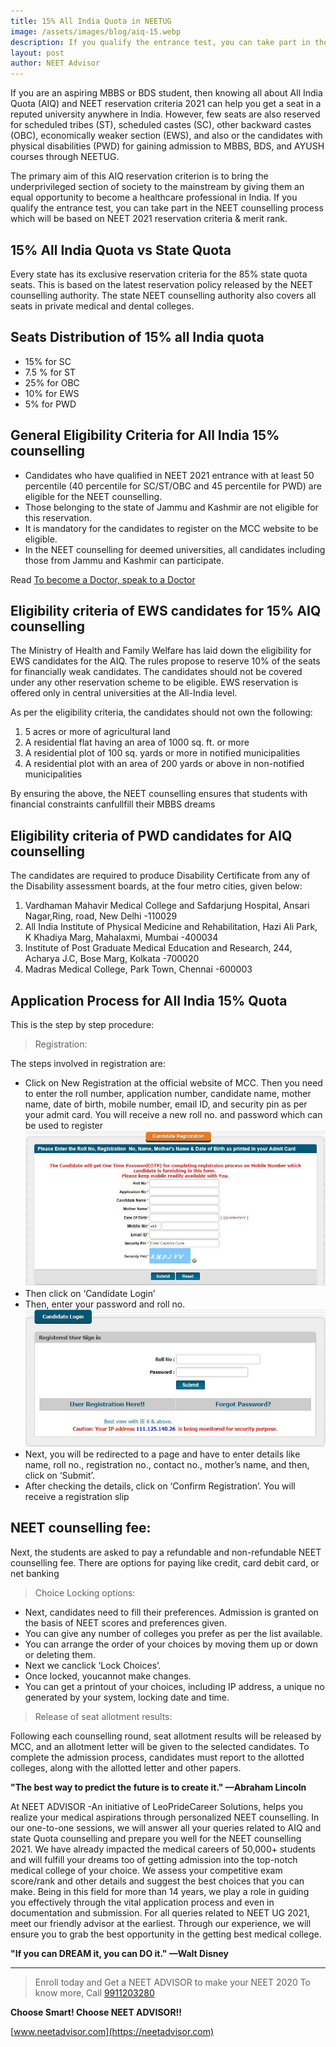 ```yaml
---
title: 15% All India Quota in NEETUG
image: /assets/images/blog/aiq-15.webp
description: If you qualify the entrance test, you can take part in the counselling process upon which your admission will happen based on the NEET 2020 reservation criteriaand NEET UG rank.
layout: post
author: NEET Advisor
---
```


If you are an aspiring MBBS or BDS student, then knowing all about All India Quota (AIQ) and NEET reservation criteria 2021 can help you get a seat in a reputed university anywhere in India. However, few seats are also reserved for scheduled tribes (ST), scheduled castes (SC), other backward castes (OBC), economically weaker section (EWS), and also or the candidates with physical disabilities (PWD) for gaining admission to MBBS, BDS, and AYUSH courses through NEETUG.

The primary aim of this AIQ reservation criterion is to bring the underprivileged section of society to the mainstream by giving them an equal opportunity to become a healthcare professional in India. If you qualify the entrance test, you can take part in the NEET counselling process which will be based on NEET 2021 reservation criteria & merit rank.

## 15% All India Quota vs State Quota

Every state has its exclusive reservation criteria for the 85% state quota seats. This is based on the latest reservation policy released by the NEET counselling authority. The state NEET counselling authority also covers all seats in private medical and dental colleges.

## Seats Distribution of 15% all India quota

- 15% for SC
- 7.5 % for ST
- 25% for OBC
- 10% for EWS
- 5% for PWD

## General Eligibility Criteria for All India 15% counselling

- Candidates who have qualified in NEET 2021 entrance with at least 50 percentile (40 percentile for SC/ST/OBC and 45 percentile for PWD) are eligible for the NEET counselling.
- Those belonging to the state of Jammu and Kashmir are not eligible for this reservation.
- It is mandatory for the candidates to register on the MCC website to be eligible.
- In the NEET counselling for deemed universities, all candidates including those from Jammu and Kashmir can participate.

Read [To become a Doctor, speak to a Doctor](/blog/become-doctor/)

## Eligibility criteria of EWS candidates for 15% AIQ counselling

The Ministry of Health and Family Welfare has laid down the eligibility for EWS candidates for the AIQ. The rules propose to reserve 10% of the seats for financially weak candidates. The candidates should not be covered under any other reservation scheme to be eligible. EWS reservation is offered only in central universities at the All-India level.

As per the eligibility criteria, the candidates should not own the following:

1. 5 acres or more of agricultural land
2. A residential flat having an area of 1000 sq. ft. or more
3. A residential plot of 100 sq. yards or more in notified municipalities
4. A residential plot with an area of 200 yards or above in non-notified municipalities

By ensuring the above, the NEET counselling ensures that students with financial constraints canfullfill their MBBS dreams

## Eligibility criteria of PWD candidates for AIQ counselling

The candidates are required to produce Disability Certificate from any of the Disability assessment boards, at the four metro cities, given below:

1. Vardhaman Mahavir Medical College and Safdarjung Hospital, Ansari Nagar,Ring, road, New Delhi -110029
2. All India Institute of Physical Medicine and Rehabilitation, Hazi Ali Park, K Khadiya Marg, Mahalaxmi, Mumbai -400034
3. Institute of Post Graduate Medical Education and Research, 244, Acharya J.C, Bose Marg, Kolkata -700020
4. Madras Medical College, Park Town, Chennai -600003

## Application Process for All India 15% Quota

This is the step by step procedure:

> Registration:

The steps involved in registration are:

- Click on New Registration at the official website of MCC. Then you need to enter the roll number, application number, candidate name, mother name, date of birth, mobile number, email ID, and security pin as per your admit card. You will receive a new roll no. and password which can be used to register
  <img src="/assets/images/blog/15-aiq-02.jpg" alt="NEET 15% quota registration" style="" />
- Then click on ‘Candidate Login’
- Then, enter your password and roll no.
  <img src="/assets/images/blog/15-aiq-03.jpg" alt="NEET 15% quota registration Roll No" style="" />
- Next, you will be redirected to a page and have to enter details like name, roll no., registration no., contact no., mother’s name, and then, click on ‘Submit’.
- After checking the details, click on ‘Confirm Registration’. You will receive a registration slip

## NEET counselling fee:

Next, the students are asked to pay a refundable and non-refundable NEET counselling fee. There are options for paying like credit, card debit card, or net banking

> Choice Locking options:

- Next, candidates need to fill their preferences. Admission is granted on the basis of NEET scores and preferences given.
- You can give any number of colleges you prefer as per the list available.
- You can arrange the order of your choices by moving them up or down or deleting them.
- Next we canclick ‘Lock Choices’.
- Once locked, youcannot make changes.
- You can get a printout of your choices, including IP address, a unique no generated by your system, locking date and time.

> Release of seat allotment results:

Following each counselling round, seat allotment results will be released by MCC, and an allotment letter will be given to the selected candidates. To complete the admission process, candidates must report to the allotted colleges, along with the allotted letter and other papers.

**"The best way to predict the future is to create it." —Abraham Lincoln**

At NEET ADVISOR -An initiative of LeoPrideCareer Solutions, helps you realize your medical aspirations through personalized NEET counselling. In our one-to-one sessions, we will answer all your queries related to AIQ and state Quota counselling and prepare you well for the NEET counselling 2021. We have already impacted the medical careers of 50,000+ students and will fulfill your dreams too of getting admission into the top-notch medical college of your choice. We assess your competitive exam score/rank and other details and suggest the best choices that you can make. Being in this field for more than 14 years, we play a role in guiding you effectively through the vital application process and even in documentation and submission. For all queries related to NEET UG 2021, meet our friendly advisor at the earliest. Through our experience, we will ensure you to grab the best opportunity in the getting best medical college.

**"If you can DREAM it, you can DO it." —Walt Disney**

<hr>

> Enroll today and Get a NEET ADVISOR to make your NEET 2020 To know more, Call [9911203280](tel:9911203280)

**Choose Smart! Choose NEET ADVISOR!!**

[www.neetadvisor.com](https://neetadvisor.com)
